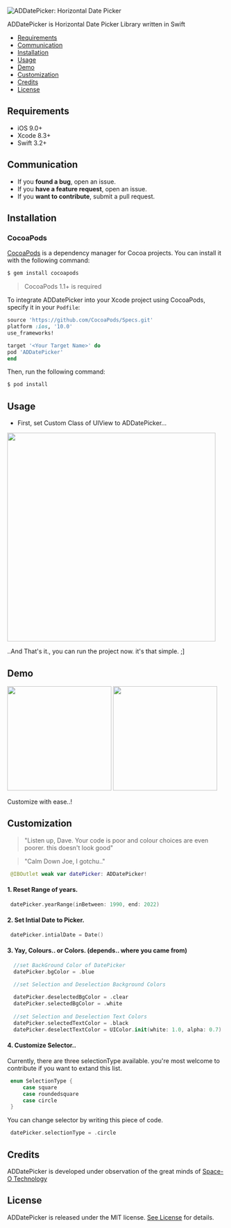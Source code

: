 ![ADDatePicker: Horizontal Date Picker](https://github.com/abhiperry/ADDatePicker/blob/master/Documentation/AdDatePicker.png)


ADDatePicker is Horizontal Date Picker Library written in Swift


- [Requirements](#requirements)
- [Communication](#communication)
- [Installation](#installation)
- [Usage](#usage)
- [Demo](#demo)
- [Customization](#customization)
- [Credits](#credits)
- [License](#license)

## Requirements

- iOS 9.0+
- Xcode 8.3+
- Swift 3.2+

## Communication

- If you **found a bug**, open an issue.
- If you **have a feature request**, open an issue.
- If you **want to contribute**, submit a pull request.

## Installation

### CocoaPods

[CocoaPods](http://cocoapods.org) is a dependency manager for Cocoa projects. You can install it with the following command:

```bash
$ gem install cocoapods
```

> CocoaPods 1.1+ is required

To integrate ADDatePicker into your Xcode project using CocoaPods, specify it in your `Podfile`:

```ruby
source 'https://github.com/CocoaPods/Specs.git'
platform :ios, '10.0'
use_frameworks!

target '<Your Target Name>' do
pod 'ADDatePicker'
end
```

Then, run the following command:

```bash
$ pod install
```

## Usage

- First, set Custom Class of UIView to ADDatePicker...

<img src="https://github.com/abhiperry/ADDatePicker/blob/master/Documentation/Add%20Class.png" width="480">


..And That's it., you can run the project now. it's that simple. ;]


## Demo

<img src="https://github.com/abhiperry/ADDatePicker/blob/master/Documentation/ADDatePicker_Demo1.gif" width="240">  <img src="https://github.com/abhiperry/ADDatePicker/blob/master/Documentation/ADDatePicker_Demo2.gif" width="240">

Customize with ease..!

## Customization 

> "Listen up, Dave. Your code is poor and colour choices are even poorer. this doesn't look good"

> "Calm Down Joe, I gotchu.."

```swift
 @IBOutlet weak var datePicker: ADDatePicker!
```
#### 1. Reset Range of years.
  ```swift
   datePicker.yearRange(inBetween: 1990, end: 2022)
  ``` 
#### 2. Set Intial Date to Picker.
  ```swift
   datePicker.intialDate = Date()
  ``` 
#### 3. Yay, Colours.. or Colors. (depends.. where you came from)
  ```swift
    //set BackGround Color of DatePicker
    datePicker.bgColor = .blue

    //set Selection and Deselection Background Colors
        
    datePicker.deselectedBgColor = .clear
    datePicker.selectedBgColor = .white
        
    //set Selection and Deselection Text Colors
    datePicker.selectedTextColor = .black 
    datePicker.deselectTextColor = UIColor.init(white: 1.0, alpha: 0.7)
  ```

#### 4. Customize Selector..

   Currently, there are three selectionType available. you're most welcome to contribute if you want to extand this       list.
  ```swift
   enum SelectionType {
       case square
       case roundedsquare
       case circle
   }    
  ```
  You can change selector by writing this piece of code.
  ```swift
   datePicker.selectionType = .circle
  ```
## Credits

ADDatePicker is developed under observation of the great minds of [Space-O Technology](https://www.spaceotechnologies.com)

## License

ADDatePicker is released under the MIT license. [See License](https://github.com/abhiperry/ADDatePicker/blob/master/LICENSE) for details.
